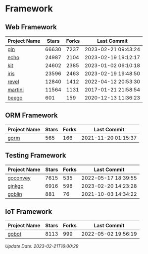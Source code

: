# Framework

## Web Framework
| Project Name | Stars | Forks | Last Commit |
| ------------ | ----- | ----- | ----------- |
| [gin](https://github.com/gin-gonic/gin) | 66630 | 7237 | 2023-02-21 09:43:24 |
| [echo](https://github.com/labstack/echo) | 24987 | 2104 | 2023-02-19 19:12:17 |
| [kit](https://github.com/go-kit/kit) | 24602 | 2385 | 2023-01-02 06:10:18 |
| [iris](https://github.com/kataras/iris) | 23596 | 2463 | 2023-02-19 19:48:50 |
| [revel](https://github.com/revel/revel) | 12840 | 1412 | 2022-04-12 20:53:30 |
| [martini](https://github.com/go-martini/martini) | 11564 | 1131 | 2017-01-21 21:58:54 |
| [beego](https://github.com/astaxie/beego) | 601 | 159 | 2020-12-13 11:36:23 |

## ORM Framework
| Project Name | Stars | Forks | Last Commit |
| ------------ | ----- | ----- | ----------- |
| [gorm](https://github.com/jinzhu/gorm) | 565 | 166 | 2021-11-20 01:15:37 |

## Testing Framework
| Project Name | Stars | Forks | Last Commit |
| ------------ | ----- | ----- | ----------- |
| [goconvey](https://github.com/smartystreets/goconvey) | 7615 | 535 | 2022-05-17 18:39:55 |
| [ginkgo](https://github.com/onsi/ginkgo) | 6916 | 598 | 2023-02-20 14:23:28 |
| [goblin](https://github.com/franela/goblin) | 881 | 76 | 2021-10-03 14:34:22 |

## IoT Framework
| Project Name | Stars | Forks | Last Commit |
| ------------ | ----- | ----- | ----------- |
| [gobot](https://github.com/hybridgroup/gobot) | 8113 | 999 | 2022-05-02 19:56:19 |

*Update Date: 2023-02-21T16:00:29*